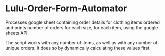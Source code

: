 # Lulu-Order-Form-Automator
Processes google sheet containing order details for clothing items ordered and prints number of orders for each size, for each item, using the google sheets API.

The script works with any number of items, as well as with any number of unique orders. It does so by dynamically calculating these values first.
